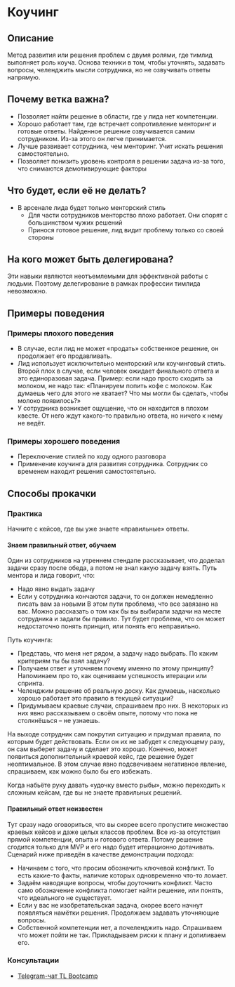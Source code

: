 # Коучинг
## Описание
Метод развития или решения проблем с двумя ролями, где тимлид выполняет роль коуча. Основа техники в том, чтобы уточнять, задавать вопросы, челенджить мысли сотрудника, но не озвучивать ответы напрямую.

## Почему ветка важна?
- Позволяет найти решение в области, где у лида нет компетенции.
- Хорошо работает там, где встречает сопротивление менторинг и готовые ответы. Найденное решение озвучивается самим сотрудником. Из-за этого он легче принимается.
- Лучше развивает сотрудника, чем менторинг. Учит искать решения самостоятельно.
- Позволяет понизить уровень контроля в решении задача из-за того, что снимаются демотивирующие факторы

## Что будет, если её не делать?
- В арсенале лида будет только менторский стиль
  - Для части сотрудников менторство плохо работает. Они спорят с большинством чужих решений
  - Принося готовое решение, лид видит проблему только со своей стороны

## На кого может быть делегирована?
Эти навыки являются неотъемлемыми для эффективной работы с людьми. Поэтому делегирование в рамках профессии тимлида невозможно.

## Примеры поведения
### Примеры плохого поведения
- В случае, если лид не может «продать» собственное решение, он продолжает его продавливать.
- Лид использует исключительно менторский или коучинговый стиль. Второй плох в случае, если человек ожидает финального ответа и это единоразовая задача. Пример: если надо просто сходить за молоком, не надо так: «Планируем попить кофе с молоком. Как думаешь чего для этого не хватает? Что мы могли бы сделать, чтобы молоко появилось?»
- У сотрудника возникает ощущение, что он находится в плохом квесте. От него ждут какого-то правильно ответа, но ничего к нему не ведёт.

### Примеры хорошего поведения
- Переключение стилей по ходу одного разговора
- Применение коучинга для развития сотрудника. Сотрудник со временем находит решения самостоятельно.

## Способы прокачки
### Практика
Начните с кейсов, где вы уже знаете «правильные» ответы.

#### Знаем правильный ответ, обучаем
Один из сотрудников на утреннем стендапе рассказывает, что доделал задачи сразу после обеда, а потом не знал какую задачу взять.
Путь ментора и лида говорит, что:
- Надо явно выдать задачу
- Если у сотрудника кончаются задачи, то он должен немедленно писать вам за новыми
В этом пути проблема, что все завязано на вас.
Можно рассказать о том как бы вы выбирали задачи на месте сотрудника и задали бы правило. Тут будет проблема, что он может недостаточно понять принцип, или понять его неправильно.

Путь коучинга:
- Представь, что меня нет рядом, а задачу надо выбрать. По каким критериям ты бы взял задачу?
- Получаем ответ и уточняем почему именно по этому принципу? Напоминаем про то, как оцениваем успешность итерации или спринта.
- Челенджим решение об реальную доску. Как думаешь, насколько хорошо работает это правило в текущей ситуации?
- Придумываем краевые случаи, спрашиваем про них. В некоторых из них явно рассказываем о своём опыте, потому что пока не столкнёшься – не узнаешь.

На выходе сотрудник сам покрутил ситуацию и придумал правила, по которым будет действовать. Если он их не забудет к следующему разу, он сам выберет задачу и сделает это хорошо. Конечно, может появиться дополнительный краевой кейс, где решение будет неоптимальное. В этом случае явно подсвечиваем негативное явление, спрашиваем, как можно было бы его избежать.

Когда набьёте руку давать «удочку вместо рыбы», можно переходить к сложным кейсам, где вы не знаете правильных решений.

#### Правильный ответ неизвестен
Тут сразу надо оговориться, что вы скорее всего пропустите множество краевых кейсов и даже целых классов проблем. Все из-за отсутствия прямой компетенции, опыта и готового ответа. Потому решение сгодится только для MVP и его надо будет итерационно дотачивать. Сценарий ниже приведён в качестве демонстрации подхода:
- Начинаем с того, что просим обозначить ключевой конфликт. То есть какие-то факты, наличие которых одновременно что-то ломает.
- Задаём наводящие вопросы, чтобы доуточнить конфликт. Часто само обозначение конфликта помогает найти решение, или понять, что идеального не существует.
- Если у вас не изобретательская задача, скорее всего начнут появляться намётки решения. Продолжаем задавать уточняющие вопросы.
- Собственной компетенции нет, а почеленджить надо. Спрашиваем что может пойти не так. Прикладываем риски к плану и допиливаем его.

### Консультации
- [Telegram-чат TL Bootcamp](https://tlinks.run/tlbootcamp)
